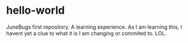 # hello-world
JuneBugs first repository.  A learning experience.
As I am learning this, I havent yet a clue to what it is I am changing or commited to. 
LOL.
